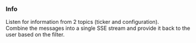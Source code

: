 ### Info  
  
Listen for information from 2 topics (ticker and configuration).  
Combine the messages into a single SSE stream and provide it back to the user based on the filter.  